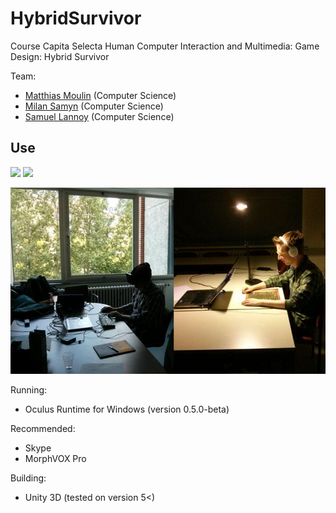 HybridSurvivor
======================

Course Capita Selecta Human Computer Interaction and Multimedia: Game Design: Hybrid Survivor

Team:
* [Matthias Moulin](https://github.com/matt77hias) (Computer Science)
* [Milan Samyn](https://github.com/MilanSamyn) (Computer Science)
* [Samuel Lannoy](https://github.com/SamuelLannoy) (Computer Science)

Use
--------
<img src="https://github.com/matt77hias/HybridSurvivor/blob/master/Mazes/Hybrid%20Survivor_Easy.jpg" width="431"> <img src="https://github.com/matt77hias/HybridSurvivor/blob/master/Mazes/Hybrid%20Survivor_Pro.jpg" width="431">

<p align="center"><img src="https://github.com/matt77hias/HybridSurvivor/blob/master/Story/Example.png" ></p>

Running:
* Oculus Runtime for Windows (version 0.5.0-beta)

Recommended:
* Skype
* MorphVOX Pro

Building:
* Unity 3D (tested on version 5<)
